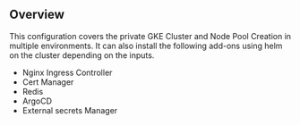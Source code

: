 ## Overview

This configuration covers the private GKE Cluster and Node Pool Creation in multiple environments. It can also install the following add-ons using helm on the cluster depending on the inputs.

- Nginx Ingress Controller
- Cert Manager
- Redis
- ArgoCD
- External secrets Manager


